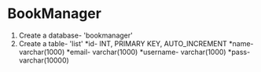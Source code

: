 # BookManager
1. Create a database- 'bookmanager'
2. Create a table- 'list'
	*id-	INT, PRIMARY KEY, AUTO_INCREMENT
	*name-	varchar(1000)
	*email-	varchar(1000)
	*username-	varchar(1000)
	*pass-	varchar(10000)
